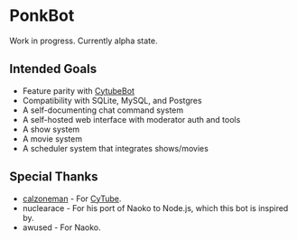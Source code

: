# PonkBot
Work in progress. Currently alpha state.

## Intended Goals
* Feature parity with [CytubeBot](https://github.com/nuclearace/CytubeBot)
* Compatibility with SQLite, MySQL, and Postgres
* A self-documenting chat command system
* A self-hosted web interface with moderator auth and tools
* A show system
* A movie system
* A scheduler system that integrates shows/movies

## Special Thanks
- [calzoneman](https://github.com/calzoneman) - For [CyTube](https://cytu.be).
- nuclearace - For his port of Naoko to Node.js, which this bot is inspired by.
- awused - For Naoko.
